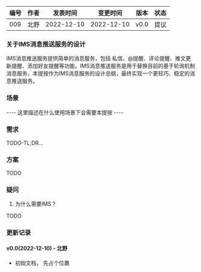 | 编号 | 作者 | 发表时间 | 变更时间 | 版本 | 状态 |
| ----- | ----- | ----- | ----- | ----- | ----- |
| 009| 北野 | 2022-12-10 | 2022-12-10 | v0.0 | 提议 |

### 关于IMS消息推送服务的设计
IMS消息推送服务提供简单的消息服务，包括 私信、@提醒、评论提醒、推文更新提醒、添加好友提醒等功能。IMS消息推送服务是用于替换目前的基于轮询机制消息服务，本提按作为IMS消息服务的设计总纲，最终实现一个更轻巧、稳定的消息推送服务。

### 场景

 ---- 这里描述在什么使用场景下会需要本提按 ----

### 需求
  TODO-TL;DR...
 
### 方案

TODO

### 疑问

1. 为什么需要IMS？   

TODO

### 更新记录
#### v0.0(2022-12-10) - 北野
* 初始文档， 先占个位置